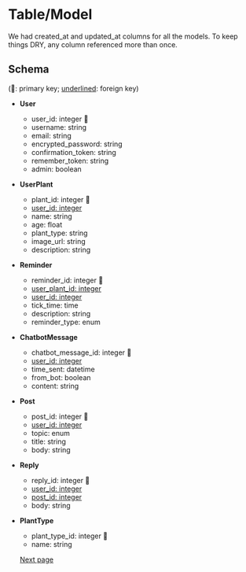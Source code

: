 # Table/Model

We had created_at and updated_at columns for all the models. To keep things DRY, any column referenced more than once. 

## Schema

(🌱: primary key; <ins>underlined</ins>: foreign key)

- <strong>User</strong>
  - user_id: integer 🌱
  - username: string
  - email: string
  - encrypted_password: string
  - confirmation_token: string
  - remember_token: string
  - admin: boolean
- <strong>UserPlant</strong>
  - plant_id: integer 🌱
  - <ins>user_id: integer</ins>
  - name: string
  - age: float
  - plant_type: string
  - image_url: string
  - description: string
- <strong>Reminder</strong>
  - reminder_id: integer 🌱
  - <ins>user_plant_id: integer</ins>
  - <ins>user_id: integer</ins>
  - tick_time: time
  - description: string
  - reminder_type: enum
- <strong>ChatbotMessage</strong>
  - chatbot_message_id: integer 🌱
  - <ins>user_id: integer</ins>
  - time_sent: datetime
  - from_bot: boolean
  - content: string
- <strong>Post</strong>
  - post_id: integer 🌱
  - <ins>user_id: integer</ins>
  - topic: enum
  - title: string
  - body: string
- <strong>Reply</strong>
  - reply_id: integer 🌱
  - <ins>user_id: integer</ins>
  - <ins>post_id: integer</ins>
  - body: string
- <strong>PlantType</strong>
  - plant_type_id: integer 🌱
  - name: string

  [Next page](databse_diagram.md)